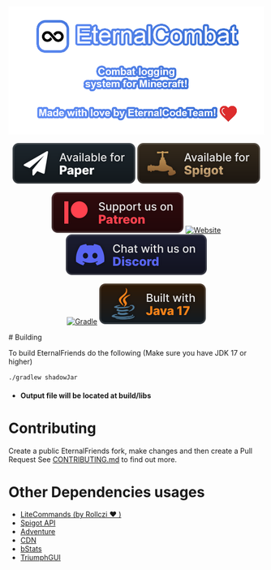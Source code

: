 <div align="center">

![readme-banner.png](assets/readme-banner.png)

[![Supports Paper](https://raw.githubusercontent.com/intergrav/devins-badges/v3/assets/cozy/supported/paper_vector.svg)](https://papermc.io)
[![Supports Spigot](https://raw.githubusercontent.com/intergrav/devins-badges/v3/assets/cozy/supported/spigot_vector.svg)](https://spigotmc.org)

[![Patreon](https://raw.githubusercontent.com/intergrav/devins-badges/v3/assets/cozy/donate/patreon-plural_vector.svg)](https://www.patreon.com/eternalcode)
[![Website](https://raw.githubusercontent.com/intergrav/devins-badges/v3/assets/cozy/documentation/website_vector.svg)](https://eternalcode.pl/)
[![Discord](https://raw.githubusercontent.com/intergrav/devins-badges/v3/assets/cozy/social/discord-plural_vector.svg)](https://discord.gg/FQ7jmGBd6c)

[![Gradle](https://raw.githubusercontent.com/intergrav/devins-badges/v3/assets/cozy/built-with/gradle_vector.svg)](https://gradle.org/)
[![Java](https://raw.githubusercontent.com/intergrav/devins-badges/v3/assets/cozy/built-with/java17_vector.svg)](https://www.java.com/)

</div>
# Building

To build EternalFriends do the following (Make sure you have JDK 17 or higher)

```
./gradlew shadowJar
```

- #### Output file will be located at build/libs

# Contributing

Create a public EternalFriends fork, make changes and then create a Pull Request
See [CONTRIBUTING.md](https://github.com/EternalCodeTeam/EternalCore/blob/master/.github/CONTRIBUTING.md) to find out
more.

# Other Dependencies usages

- [LiteCommands (by Rollczi ❤   )](https://github.com/Rollczi/LiteCommands)
- [Spigot API](https://www.spigotmc.org/wiki/spigot-gradle/)
- [Adventure](https://docs.adventure.kyori.net/)
- [CDN](https://github.com/dzikoysk/cdn)
- [bStats](https://bstats.org/)
- [TriumphGUI](https://github.com/TriumphTeam/triumph-gui)
